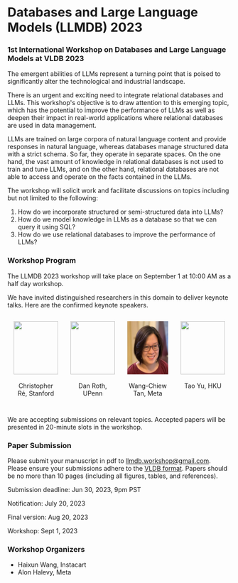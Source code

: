 # Databases and Large Language Models (LLMDB) 2023

### 1st International Workshop on Databases and Large Language Models at VLDB 2023

The emergent abilities of LLMs represent a turning point that is poised to significantly alter the technological and industrial landscape.

There is an urgent and exciting need to integrate relational databases and LLMs. This workshop's objective is to draw attention to this emerging topic, which has the potential to improve the performance of LLMs as well as deepen their impact in real-world applications where relational databases are used in data management.


LLMs are trained on large corpora of natural language content and provide responses in natural language, whereas databases manage structured data with a strict schema. So far, they operate in separate spaces. On the one hand, the vast amount of knowledge in relational databases is not used to train and tune LLMs, and on the other hand, relational databases are not able to access and operate on the facts contained in the LLMs.

The workshop will solicit work and facilitate discussions on topics including but not limited to the following:

1. How do we incorporate structured or semi-structured data into LLMs?
2. How do we model knowledge in LLMs as a database so that we can query it using SQL?
3. How do we use relational databases to improve the performance of LLMs?

### Workshop Program

The LLMDB 2023 workshop will take place on September 1 at 10:00 AM as a half day workshop.

We have invited distinguished researchers in this domain to deliver keynote talks. Here are the confirmed keynote speakers.

<div style="display: flex; flex-wrap: wrap; justify-content: space-between;">

<div style="flex: 1; margin: 1em; text-align: center;">
    <img src="https://www.macfound.org/media/fellows/profile_photos/re__2015_profile-200.jpg" style="width: 100px; height: 120px;"/>
    <p>Christopher Ré, Stanford</p>
</div>

<div style="flex: 1; margin: 1em; text-align: center;">
    <img src="https://directory.seas.upenn.edu/wp-content/uploads/2020/03/Roth-Dan.jpg" style="width: 100px; height: 120px;"/>
    <p>Dan Roth, UPenn</p>
</div>

<div style="flex: 1; margin: 1em; text-align: center;">
    <img src="tan.png" style="width: 100px; height: 120px;"/>
    <p>Wang-Chiew Tan, Meta</p>
</div>

<div style="flex: 1; margin: 1em; text-align: center;">
    <img src="https://taoyds.github.io/assets/pics/tao_yu.jpeg" style="width: 100px; height: 120px;"/>
    <p>Tao Yu, HKU</p>
</div>

</div>

We are accepting submissions on relevant topics. Accepted papers will be presented in 20-minute slots in the workshop.


### Paper Submission

Please submit your manuscript in pdf to [llmdb.workshop@gmail.com](mailto:llmdb.workshop@gmail.com). Please ensure your submissions adhere to the [VLDB format](https://vldb.org/pvldb/volumes/16/formatting). Papers should be no more than 10 pages (including all figures, tables, and references).

Submission deadline: Jun 30, 2023, 9pm PST

Notification: July 20, 2023

Final version: Aug 20, 2023

Workshop: Sept 1, 2023

### Workshop Organizers

* Haixun Wang, Instacart
* Alon Halevy, Meta
